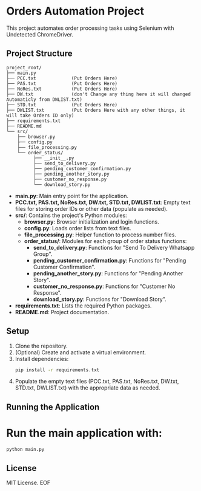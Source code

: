 # Orders Automation Project

This project automates order processing tasks using Selenium with Undetected ChromeDriver.

## Project Structure

```plaintext
project_root/
├── main.py
├── PCC.txt             (Put Orders Here)
├── PAS.txt             (Put Orders Here)
├── NoRes.txt           (Put Orders Here)
├── DW.txt              (don't Change any thing here it will changed Automaticly from DWLIST.txt)
├── STD.txt             (Put Orders Here)
├── DWLIST.txt          (Put Orders Here with any other things, it will take Orders ID only)
├── requirements.txt
├── README.md
└── src/
    ├── browser.py
    ├── config.py
    ├── file_processing.py
    └── order_status/
          ├── __init__.py
          ├── send_to_delivery.py
          ├── pending_customer_confirmation.py
          ├── pending_another_story.py
          ├── customer_no_response.py
          └── download_story.py
```
- **main.py**: Main entry point for the application.
- **PCC.txt, PAS.txt, NoRes.txt, DW.txt, STD.txt, DWLIST.txt**: Empty text files for storing order IDs or other data (populate as needed).
- **src/**: Contains the project's Python modules:
  - **browser.py**: Browser initialization and login functions.
  - **config.py**: Loads order lists from text files.
  - **file_processing.py**: Helper function to process number files.
  - **order_status/**: Modules for each group of order status functions:
      - **send_to_delivery.py**: Functions for "Send To Delivery Whatsapp Group".
      - **pending_customer_confirmation.py**: Functions for "Pending Customer Confirmation".
      - **pending_another_story.py**: Functions for "Pending Another Story".
      - **customer_no_response.py**: Functions for "Customer No Response".
      - **download_story.py**: Functions for "Download Story".
- **requirements.txt**: Lists the required Python packages.
- **README.md**: Project documentation.

## Setup

1. Clone the repository.
2. (Optional) Create and activate a virtual environment.
3. Install dependencies:
   ```bash
   pip install -r requirements.txt
   ```
4. Populate the empty text files (PCC.txt, PAS.txt, NoRes.txt, DW.txt, STD.txt, DWLIST.txt) with the appropriate data as needed.

## Running the Application
# Run the main application with:
   ```bash
   python main.py
   ```

## License
MIT License. EOF

